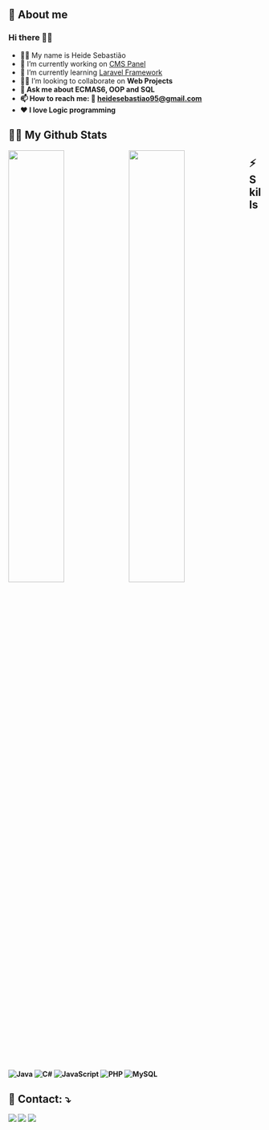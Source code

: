 
<a name="about-me"></a>
## 🙂 About me 
### Hi there 👋🏽
* 👂🏽 My name is Heide Sebastião
* 🔭 I’m currently working on <a href="https://github.com/heidesebastiao95/CMS-Panel">CMS Panel<a/>
* 🌱 I’m currently learning <a href="https://laravel.com/">Laravel Framework<a/>
* 🤝🏽 I’m looking to collaborate on <b>Web Projects<b/>
* 💬 Ask me about <b>ECMAS6, OOP and SQL<b/>
* 📫 How to reach me: 📧 heidesebastiao95@gmail.com
* ❤️ I love <b>Logic programming<b/>

<a name="about-me"></a>
## 🖖🏽 My Github Stats
<img align="left" width="47%" src="https://github-readme-stats.vercel.app/api?username=heidesebastiao95&show_icons=true&theme=radical"/>
<img align="left" width="47%" src="https://github-readme-stats.vercel.app/api/top-langs/?username=heidesebastiao95&layout=compact"/>

<a name="about-me"></a>
## ⚡ Skills
![Java](https://img.shields.io/badge/java-%23ED8B00.svg?style=for-the-badge&logo=java&logoColor=white)
![C#](https://img.shields.io/badge/c%23-%23239120.svg?style=for-the-badge&logo=c-sharp&logoColor=white)
![JavaScript](https://img.shields.io/badge/javascript-%23323330.svg?style=for-the-badge&logo=javascript&logoColor=%23F7DF1E)
![PHP](https://img.shields.io/badge/php-%23777BB4.svg?style=for-the-badge&logo=php&logoColor=white)
![MySQL](https://img.shields.io/badge/mysql-%2300f.svg?style=for-the-badge&logo=mysql&logoColor=white)


<a name="about-me"></a>
## 💌 Contact: ⤵️

<p align="left">
  <a href="https://accounts.google.com/AccountChooser?source=ogb&continue=https%3A%2F%2Fwww.google.co.ao%2Fwebhp%3Fauthuser%3D1&Email=heidesebastiao95%40gmail.com&ec=GAhAAQ" alt="Gmail">
  <img src="https://img.shields.io/badge/-Gmail-FF0000?style=flat-square&labelColor=FF0000&logo=gmail&logoColor=white&link=LINK-DO-SEU-EMAIL" /></a>

  <a href="https://www.linkedin.com/in/heide-sebasti%C3%A3o-438b97244/" alt="Linkedin">
  <img src="https://img.shields.io/badge/-Linkedin-0e76a8?style=flat-square&logo=Linkedin&logoColor=white&link=LINK-DO-SEU-LINKEDIN" /></a>

  <a href="https://free.facebook.com/profile.php?ref_component=mfreebasic_home_header&ref_page=%2Fwap%2Fhome.php&refid=8" alt="Facebook">
  <img src="https://img.shields.io/badge/-Facebook-3b5998?style=flat-square&labelColor=3b5998&logo=facebook&logoColor=white&link=LINK-DO-SEU-FACEBOOK"/></a>

 
</p>  
